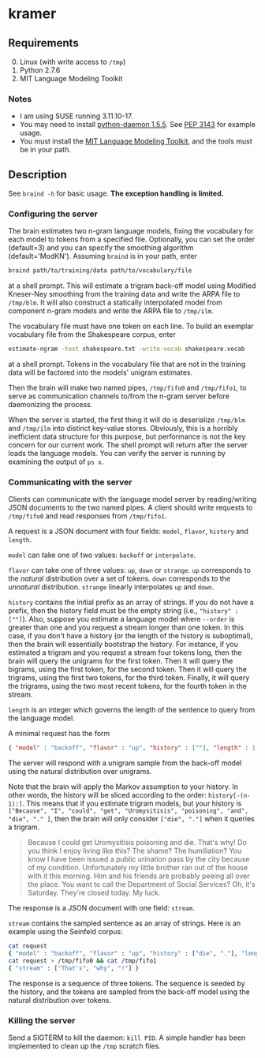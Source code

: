 kramer
======

## Requirements
0. Linux (with write access to `/tmp`)
1. Python 2.7.6
2. MIT Language Modeling Toolkit

### Notes
* I am using SUSE running 3.11.10-17.
* You may need to install [python-daemon
1.5.5](https://pypi.python.org/pypi/python-daemon/ "python-daemon"). See [PEP
3143](http://legacy.python.org/dev/peps/pep-3143/ "PEP 3143") for example usage.
* You must install the [MIT Language Modeling
Toolkit](https://code.google.com/p/mitlm "mitlm"), and the tools must be in your
path.

## Description

See `braind -h` for basic usage. **The exception handling is limited.**

### Configuring the server

The brain estimates two n-gram language models, fixing the vocabulary for each
model to tokens from a specified file. Optionally, you can set the order
(default=3) and you can specify the smoothing algorithm (default='ModKN').
Assuming `braind` is in your path, enter

```bash
braind path/to/training/data path/to/vocabulary/file
```

at a shell prompt. This will estimate a trigram back-off model using Modified
Kneser-Ney smoothing from the training data and write the ARPA file to
`/tmp/blm`. It will also construct a statically interpolated model from
component n-gram models and write the ARPA file to `/tmp/ilm`.

The vocabulary file must have one token on each line. To build an exemplar
vocabulary file from the Shakespeare corpus, enter

```bash
estimate-ngram -text shakespeare.txt -write-vocab shakespeare.vocab
```

at a shell prompt. Tokens in the vocabulary file that are not in the training
data will be factored into the models' unigram estimates.

Then the brain will make two named pipes, `/tmp/fifo0` and `/tmp/fifo1`, to
serve as communication channels to/from the n-gram server before daemonizing the
process.

When the server is started, the first thing it will do is deserialize `/tmp/blm`
and `/tmp/ilm` into distinct key-value stores. Obviously, this is a horribly
inefficient data structure for this purpose, but performance is not the key
concern for our current work. The shell prompt will return after the server
loads the language models. You can verify the server is running by examining the
output of `ps x`.

### Communicating with the server

Clients can communicate with the language model server by reading/writing JSON
documents to the two named pipes. A client should write requests to `/tmp/fifo0`
and read responses from `/tmp/fifo1`.

A request is a JSON document with four fields: `model`, `flavor`, `history` and
`length`.

`model` can take one of two values: `backoff` or `interpolate`.

`flavor` can take one of three values: `up`, `down` or `strange`. `up`
corresponds to the *natural* distribution over a set of tokens. `down`
corresponds to the *unnatural* distribution. `strange` linearly interpolates
`up` and `down`.

`history` contains the initial prefix as an array of strings. If you do not have
a prefix, then the history field must be the empty string (i.e., `"history" :
[""]`). Also, suppose you estimate a language model where `--order` is greater
than one and you request a stream longer than one token. In this case, if you
don't have a history (or the length of the history is suboptimal), then the
brain will essentially bootstrap the history. For instance, if you estimated a
trigram and you request a stream four tokens long, then the brain will query the
unigrams for the first token. Then it will query the bigrams, using the first
token, for the second token. Then it will query the trigrams, using the first
two tokens, for the third token. Finally, it will query the trigrams, using the
two most recent tokens, for the fourth token in the stream.

`length` is an integer which governs the length of the sentence to query from
the language model.

A minimal request has the form

```json
{ "model" : "backoff", "flavor" : "up", "history" : [""], "length" : 1 }
```

The server will respond with a unigram sample from the back-off model using the
natural distribution over unigrams.

Note that the brain will apply the Markov assumption to your history. In other
words, the history will be sliced according to the order: `history[-(n-1):]`.
This means that if you estimate trigram models, but your history is `["Because",
"I", "could", "get", "Uromysitisis", "poisoning", "and", "die", "." ]`, then the
brain will only consider `["die", "."]` when it queries a trigram.

> Because I could get Uromysitisis poisoning and die. That's why! Do you think I
> enjoy living like this? The shame? The humiliation? You know I have been
> issued a public urination pass by the city because of my condition.
> Unfortunately my little brother ran out of the house with it this morning. Him
> and his friends are probably peeing all over the place. You want to call the
> Department of Social Services? Oh, it's Saturday. They're closed today. My
> luck.

The response is a JSON document with one field: `stream`.

`stream` contains the sampled sentence as an array of strings. Here is an
example using the Seinfeld corpus:

```bash
cat request
{ "model" : "backoff", "flavor" : "up", "history" : ["die", "."], "length" : 3 }
cat request > /tmp/fifo0 && cat /tmp/fifo1
{ "stream" : ["That's", "why", "!"] }
```

The response is a sequence of three tokens. The sequence is seeded by the history,
and the tokens are sampled from the back-off model using the natural
distribution over tokens.

### Killing the server

Send a SIGTERM to kill the daemon: `kill PID`. A simple handler has been
implemented to clean up the `/tmp` scratch files.
